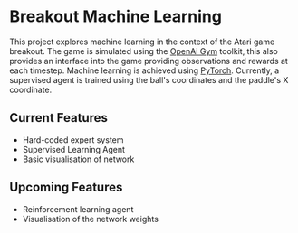 # Breakout Machine Learning

This project explores machine learning in the context of the Atari game breakout. The game is simulated using the [OpenAi Gym](https://gym.openai.com/) toolkit, this also provides an interface into the game providing observations and rewards at each timestep. Machine learning is achieved using [PyTorch](https://pytorch.org/). Currently, a supervised agent is trained using the ball's coordinates and the paddle's X coordinate. 

## Current Features

* Hard-coded expert system
* Supervised Learning Agent 
* Basic visualisation of network

## Upcoming Features

* Reinforcement learning agent
* Visualisation of the network weights
